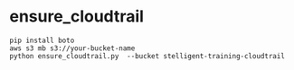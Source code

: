 # ensure_cloudtrail

    pip install boto
    aws s3 mb s3://your-bucket-name
    python ensure_cloudtrail.py  --bucket stelligent-training-cloudtrail

